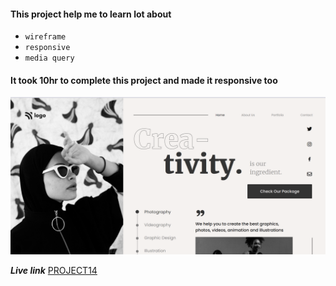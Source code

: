 #### This project help me to learn lot about

- `wireframe`
- `responsive`
- `media query `

#### It took 10hr to complete this project and made it responsive too

![Project14](thumbnail.png)

**_Live link_** [PROJECT14](https://dance-dashboard.netlify.app/)
